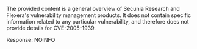 The provided content is a general overview of Secunia Research and Flexera's vulnerability management products. It does not contain specific information related to any particular vulnerability, and therefore does not provide details for CVE-2005-1939.

Response: NOINFO